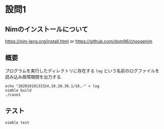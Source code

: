# 設問1

## Nimのインストールについて

https://nim-lang.org/install.html
or
https://github.com/dom96/choosenim

## 概要

プログラムを実行したディレクトリに存在する ```log``` という名前のログファイルを読み込み故障期間を出力する.

```
echo "20201019133324,10.20.30.1/16,-" > log
nimble build
./case1
```

## テスト

```
nimble test
```
